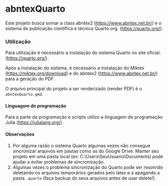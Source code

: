 # abntexQuarto

Este projeto busca somar a class abntex2 (<https://www.abntex.net.br/>) e o sistema de publicação científica e técnica Quarto.org. (<https://quarto.org/>).

### Utilização

Para utilização é necessário a instalação do sistema Quarto no site oficial. (<https://quarto.org/>).

Após a instalação do sistema, é necessário a instalação do Miktex (<https://miktex.org/download>) e do abntex2 (<https://www.abntex.net.br/>) para a geração do PDF.

O arquivo principal do projeto a ser renderizado (render PDF) é o `abntexQuarto.qmd`.

#### Linguagem de programação

Para a parte da programação e scripts utilizo a linguagem de programação Julia (<https://julialang.org/>).


#### Observações

1. Por alguma razão o sistema Quarto algumas vezes não consegue sincronizar arquivos em pastas como as do Google Drive. Manter seu projeto em uma pasta local (ex: C:\Users\SeuUsuario\Documents\) pode ajudar a evitar problemas de sincronização.
2. Algumas vezes o problema sincronização do Quarto pode ser resolvido deletando os arquivos temporários gerados pelo latex e a apagando a pasta `.quarto` (faça backup do seus arquivos antes de usar delete!).